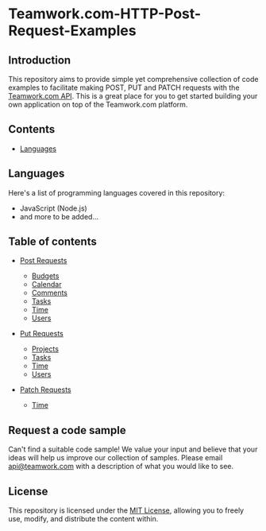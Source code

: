 # Teamwork.com-HTTP-Post-Request-Examples

## Introduction
This repository aims to provide simple yet comprehensive collection of code examples to facilitate making POST, PUT and PATCH requests with the [Teamwork.com API](https://apidocs.teamwork.com/docs/teamwork). This is a great place for you to get started building your own application on top of the Teamwork.com platform.

## Contents

- [Languages](#languages)

## Languages

Here's a list of programming languages covered in this repository:

- JavaScript (Node.js)
- and more to be added...

## Table of contents

*   [Post Requests](/postRequests%20)
    *   [Budgets](/postRequests%20/budgets)
    *   [Calendar](/postRequests%20/calendar)
    *   [Comments](/postRequests%20/comments)
    *   [Tasks](/postRequests%20/tasks)
    *   [Time](/postRequests%20/time)
    *   [Users](/postRequests%20/users)

*   [Put Requests](putRequests)
    * [Projects](/putRequests/projects)
    * [Tasks](/putRequests/tasks)   
    * [Time](putRequests/time)
    * [Users](putRequests/users)
 
*   [Patch Requests](patchRequests)
    * [Time](patchRequests/time)
        
## Request a code sample

Can't find a suitable code sample! We value your input and believe that your ideas will help us improve our collection of samples. Please email api@teamwork.com with a description of what you would like to see.

## License

This repository is licensed under the [MIT License](LICENSE), allowing you to freely use, modify, and distribute the content within.
